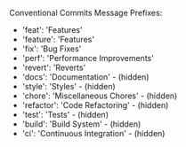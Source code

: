 Conventional Commits Message Prefixes:

- 'feat': 'Features' 
- 'feature': 'Features' 
- 'fix': 'Bug Fixes' 
- 'perf': 'Performance Improvements' 
- 'revert': 'Reverts' 
- 'docs': 'Documentation' - (hidden) 
- 'style': 'Styles' - (hidden) 
- 'chore': 'Miscellaneous Chores' - (hidden) 
- 'refactor': 'Code Refactoring' - (hidden) 
- 'test': 'Tests' - (hidden) 
- 'build': 'Build System' - (hidden) 
- 'ci': 'Continuous Integration' - (hidden)
